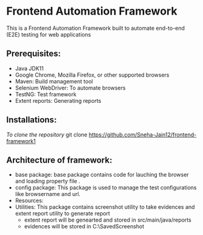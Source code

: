 # Frontend Automation Framework
This is a Frontend Automation Framework built to automate end-to-end (E2E) testing for web applications

## Prerequisites:

- Java JDK11 
- Google Chrome, Mozilla Firefox, or other supported browsers
- Maven: Build management tool
- Selenium WebDriver: To automate browsers
- TestNG: Test framework
- Extent reports: Generating reports

## Installations:

*To clone the repository*
git clone  https://github.com/Sneha-Jain12/frontend-framework1


## Architecture of framework:

- base package: base package contains code for lauching the browser and loading property file .
- config package: This package is used to manage the test configurations like browsername and url.
- Resources:
- Utilities: This package contains screenshot utility to take evidences and extent report utility to generate report
    - extent report will be genearted and stored in src/main/java/reports
    - evidences will be stored in C:\SavedScreenshot


